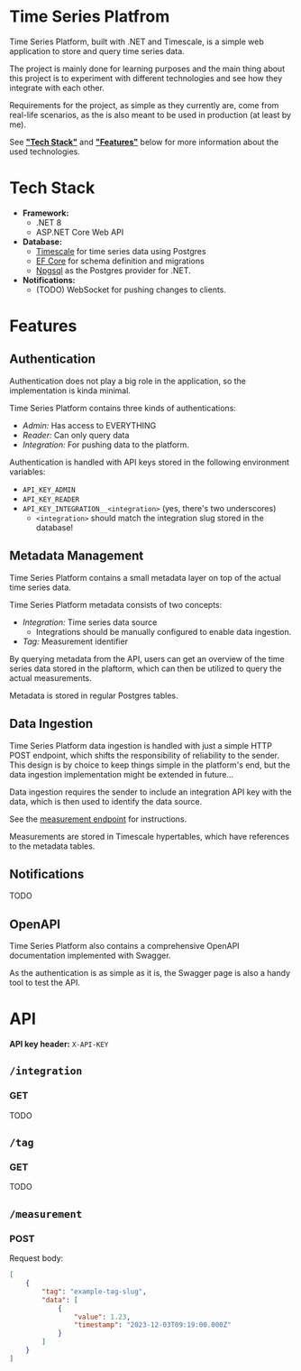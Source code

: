 # Time Series Platfrom

Time Series Platform, built with .NET and Timescale, is a simple web application to store and query time series data.

The project is mainly done for learning purposes and the main thing about this project is to experiment with different technologies and see how they integrate with each other.

Requirements for the project, as simple as they currently are, come from real-life scenarios,
as the is also meant to be used in production (at least by me). 

See [**"Tech Stack"**](#tech-stack) and [**"Features"**](#features) below for more information about the used technologies.

# Tech Stack

- **Framework:**
    - .NET 8
    - ASP.NET Core Web API
- **Database:**
    - [Timescale](https://www.timescale.com/) for time series data using Postgres
    - [EF Core](https://learn.microsoft.com/en-us/ef/core/) for schema definition and migrations
    - [Npgsql](https://www.npgsql.org/) as the Postgres provider for .NET.
- **Notifications:**
    - (TODO) WebSocket for pushing changes to clients.

# Features

## Authentication

Authentication does not play a big role in the application, so the implementation is kinda minimal.

Time Series Platform contains three kinds of authentications:
- _Admin:_ Has access to EVERYTHING
- _Reader:_ Can only query data
- _Integration:_ For pushing data to the platform.

Authentication is handled with API keys stored in the following environment variables:
- `API_KEY_ADMIN`
- `API_KEY_READER`
- `API_KEY_INTEGRATION__<integration>` (yes, there's two underscores)
    - `<integration>` should match the integration slug stored in the database!

## Metadata Management

Time Series Platform contains a small metadata layer on top of the actual time series data.

Time Series Platform metadata consists of two concepts:
- _Integration:_ Time series data source
    - Integrations should be manually configured to enable data ingestion.
- _Tag:_ Measurement identifier

By querying metadata from the API, users can get an overview of the time series data stored in the plaftorm, which can then be utilized to query the actual measurements.

Metadata is stored in regular Postgres tables.

## Data Ingestion

Time Series Platform data ingestion is handled with just a simple HTTP POST endpoint,
which shifts the responsibility of reliability to the sender.
This design is by choice to keep things simple in the platform's end,
but the data ingestion implementation might be extended in future...

Data ingestion requires the sender to include an integration API key with the data,
which is then used to identify the data source.

See the [measurement endpoint](#measurement) for instructions.

Measurements are stored in Timescale hypertables, which have references to the metadata tables.

## Notifications

TODO

## OpenAPI

Time Series Platform also contains a comprehensive OpenAPI documentation implemented with Swagger.

As the authentication is as simple as it is, the Swagger page is also a handy tool to test the API.

# API

**API key header:** `X-API-KEY`

## `/integration`

### GET

TODO

## `/tag`

### GET

TODO

## `/measurement`

### POST

Request body:
```json
[
    {
        "tag": "example-tag-slug",
        "data": [
            {
                "value": 1.23,
                "timestamp": "2023-12-03T09:19:00.000Z"
            }
        ]
    }
]
```
